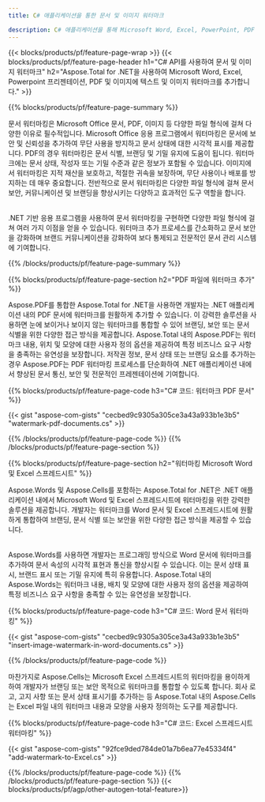 ```yaml
---
title: C# 애플리케이션을 통한 문서 및 이미지 워터마크

description: C# 애플리케이션을 통해 Microsoft Word, Excel, PowerPoint, PDF 및 이미지를 포함한 문서에 텍스트와 이미지 워터마크를 추가하세요. 앱을 통해 온라인으로 무료 텍스트 또는 이미지 워터마크를 추가하세요.
---
```


{{< blocks/products/pf/feature-page-wrap >}}
{{< blocks/products/pf/feature-page-header h1="C# API를 사용하여 문서 및 이미지 워터마크" h2="Aspose.Total for .NET을 사용하여 Microsoft Word, Excel, Powerpoint 프리젠테이션, PDF 및 이미지에 텍스트 및 이미지 워터마크를 추가합니다." >}}

{{% blocks/products/pf/feature-page-summary %}}

문서 워터마킹은 Microsoft Office 문서, PDF, 이미지 등 다양한 파일 형식에 걸쳐 다양한 이유로 필수적입니다. Microsoft Office 응용 프로그램에서 워터마킹은 문서에 보안 및 신뢰성을 추가하여 무단 사용을 방지하고 문서 상태에 대한 시각적 표시를 제공합니다. PDF의 경우 워터마킹은 문서 식별, 브랜딩 및 기밀 유지에 도움이 됩니다. 워터마크에는 문서 상태, 작성자 또는 기밀 수준과 같은 정보가 포함될 수 있습니다. 이미지에서 워터마킹은 지적 재산을 보호하고, 적절한 귀속을 보장하며, 무단 사용이나 배포를 방지하는 데 매우 중요합니다. 전반적으로 문서 워터마킹은 다양한 파일 형식에 걸쳐 문서 보안, 커뮤니케이션 및 브랜딩을 향상시키는 다양하고 효과적인 도구 역할을 합니다.
<br /><br />

.NET 기반 응용 프로그램을 사용하여 문서 워터마킹을 구현하면 다양한 파일 형식에 걸쳐 여러 가지 이점을 얻을 수 있습니다. 워터마크 추가 프로세스를 간소화하고 문서 보안을 강화하며 브랜드 커뮤니케이션을 강화하여 보다 통제되고 전문적인 문서 관리 시스템에 기여합니다.

{{% /blocks/products/pf/feature-page-summary  %}}


{{% blocks/products/pf/feature-page-section  h2="PDF 파일에 워터마크 추가" %}}

Aspose.PDF를 통합한 Aspose.Total for .NET을 사용하면 개발자는 .NET 애플리케이션 내의 PDF 문서에 워터마크를 원활하게 추가할 수 있습니다. 이 강력한 솔루션을 사용하면 눈에 보이거나 보이지 않는 워터마크를 통합할 수 있어 브랜딩, 보안 또는 문서 식별을 위한 다양한 접근 방식을 제공합니다. Aspose.Total 내의 Aspose.PDF는 워터마크 내용, 위치 및 모양에 대한 사용자 정의 옵션을 제공하여 특정 비즈니스 요구 사항을 충족하는 유연성을 보장합니다. 저작권 정보, 문서 상태 또는 브랜딩 요소를 추가하는 경우 Aspose.PDF는 PDF 워터마킹 프로세스를 단순화하여 .NET 애플리케이션 내에서 향상된 문서 통신, 보안 및 전문적인 프레젠테이션에 기여합니다.

{{% blocks/products/pf/feature-page-code h3="C# 코드: 워터마크 PDF 문서" %}}

{{< gist "aspose-com-gists" "cecbed9c9305a305ce3a43a933b1e3b5" "watermark-pdf-documents.cs" >}}

{{% /blocks/products/pf/feature-page-code  %}}
{{% /blocks/products/pf/feature-page-section %}}

{{% blocks/products/pf/feature-page-section  h2="워터마킹 Microsoft Word 및 Excel 스프레드시트" %}}

Aspose.Words 및 Aspose.Cells를 포함하는 Aspose.Total for .NET은 .NET 애플리케이션 내에서 Microsoft Word 및 Excel 스프레드시트에 워터마킹을 위한 강력한 솔루션을 제공합니다. 개발자는 워터마크를 Word 문서 및 Excel 스프레드시트에 원활하게 통합하여 브랜딩, 문서 식별 또는 보안을 위한 다양한 접근 방식을 제공할 수 있습니다.<br /><br />

Aspose.Words를 사용하면 개발자는 프로그래밍 방식으로 Word 문서에 워터마크를 추가하여 문서 속성의 시각적 표현과 통신을 향상시킬 수 있습니다. 이는 문서 상태 표시, 브랜드 표시 또는 기밀 유지에 특히 유용합니다. Aspose.Total 내의 Aspose.Words는 워터마크 내용, 배치 및 모양에 대한 사용자 정의 옵션을 제공하여 특정 비즈니스 요구 사항을 충족할 수 있는 유연성을 보장합니다.

{{% blocks/products/pf/feature-page-code h3="C# 코드: Word 문서 워터마킹" %}}

{{< gist "aspose-com-gists" "cecbed9c9305a305ce3a43a933b1e3b5" "insert-image-watermark-in-word-documents.cs" >}}

{{% /blocks/products/pf/feature-page-code  %}}

마찬가지로 Aspose.Cells는 Microsoft Excel 스프레드시트의 워터마킹을 용이하게 하여 개발자가 브랜딩 또는 보안 목적으로 워터마크를 통합할 수 있도록 합니다. 회사 로고, 고지 사항 또는 문서 상태 표시기를 추가하는 등 Aspose.Total 내의 Aspose.Cells는 Excel 파일 내의 워터마크 내용과 모양을 사용자 정의하는 도구를 제공합니다.

{{% blocks/products/pf/feature-page-code h3="C# 코드: Excel 스프레드시트 워터마킹" %}}

{{< gist "aspose-com-gists" "92fce9ded784de01a7b6ea77e45334f4" "add-watermark-to-Excel.cs" >}}

{{% /blocks/products/pf/feature-page-code  %}}
{{% /blocks/products/pf/feature-page-section %}}
{{< blocks/products/pf/agp/other-autogen-total-feature>}}